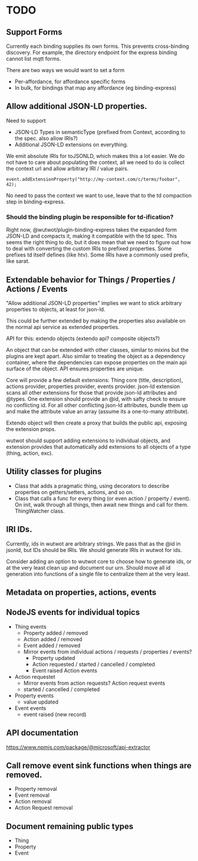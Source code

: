 # TODO

## Support Forms

Currently each binding supplies its own forms. This prevents cross-binding discovery. For example, the directory endpoint
for the express binding cannot list mqtt forms.

There are two ways we would want to set a form

- Per-affordance, for affordance specific forms
- In bulk, for bindings that map any affordance (eg binding-express)

## Allow additional JSON-LD properties.

Need to support

- JSON-LD Types in semanticType (prefixed from Context, according to the spec. also allow IRIs?)
- Additional JSON-LD extensions on everything.

We emit absolute IRIs for toJSONLD, which makes this a lot easier. We do not have to care
about populating the context, all we need to do is collect the context url and allow arbitrary IRI / value pairs.

`event.addExtensionProperty("http://my-context.com/c/terms/foobar", 42);`

No need to pass the context we want to use, leave that to the td compaction step in binding-express.

### Should the binding plugin be responsible for td-ification?

Right now, @wutwot/plugin-binding-express takes the expanded form JSON-LD and compacts it, making it compatible with
the td spec. This seems the right thing to do, but it does mean that we need to figure out how to deal with converting
the custom IRIs to prefixed properties. Some prefixes td itself defines (like htv). Some IRIs have a commonly used prefix, like sarat.

## Extendable behavior for Things / Properties / Actions / Events

"Allow additional JSON-LD properties" implies we want to stick arbitrary properties to objects, at least for json-ld.

This could be further extended by making the properties also available on the normal api service as extended properties.

API for this: extendo objects (extendo api? composite objects?)

An object that can be extended with other classes, similar to mixins but the plugins are kept apart. Also similar to treating the object
as a dependency container, where the dependencies can expose properties on the main api surface of the object. API ensures
properties are unique.

Core will provide a few default extensions: Thing core (title, description), actions provider, properties provider, events provider.
json-ld extension scans all other extensions for those that provide json-ld attributes and @types. One extension should provide an @id, with safty check to ensure no conflicting id.
For all other conflicting json-ld attributes, bundle them up and make the attribute value an array (assume its a one-to-many attribute).

Extendo object will then create a proxy that builds the public api, exposing the extension props.

wutwot should support adding extensions to individual objects, and extension provides that automatically add extensions to all objects of a type (thing, action, exc).

## Utility classes for plugins

- Class that adds a pragmatic thing, using decorators to describe properties on getters/setters, actions, and so on.
- Class that calls a func for every thing (or even action / property / event). On init, walk through all things, then await new things and call for them. ThingWatcher class.

## IRI IDs.

Currently, ids in wutwot are arbitrary strings. We pass that as the @id in jsonld, but IDs
should be IRIs. We should generate IRIs in wutwot for ids.

Consider adding an option to wutwot core to choose how to generate ids, or at the very least
clean up and document our urn. Should move all id generation into functions of a single file to
centralize them at the very least.

## Metadata on properties, actions, events

## NodeJS events for individual topics

- Thing events
  - Property added / removed
  - Action added / removed
  - Event added / removed
  - Mirror events from individual actions / requests / properties / events?
    - Property updated
    - Action requested / started / cancelled / completed
    - Event raised
      Action events
- Action requestet
  - Mirror events from action requests?
    Action request events
  - started / cancelled / completed
- Property events
  - value updated
- Event events
  - event raised (new record)

## API documentation

https://www.npmjs.com/package/@microsoft/api-extractor

## Call remove event sink functions when things are removed.

- Property removal
- Event removal
- Action removal
- Action Request removal

## Document remaining public types

- Thing
- Property
- Event
